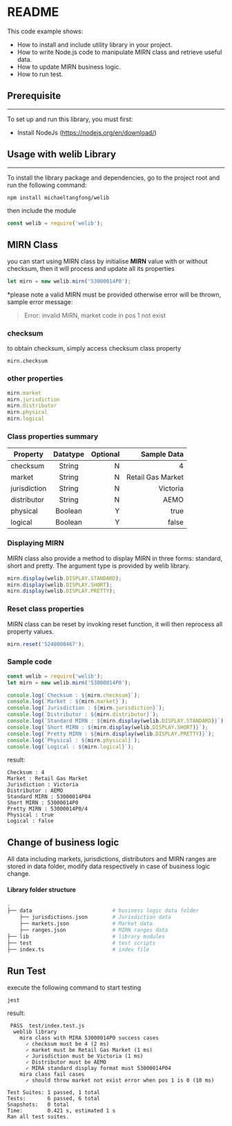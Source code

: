 # README #

This  code example shows:
* How to install and include utility library in your project.
* How to write Node.js code to manipulate MIRN class and retrieve useful data.
* How to update MIRN business logic.
* How to run test.

## Prerequisite ##
***
To set up and run this library, you must first:
* Install NodeJs (https://nodejs.org/en/download/)

## Usage with welib Library ##
***
To install the library package and dependencies, go to the project root and run the following command:
```shell
npm install michaeltangfong/welib
```
then include the module
```javascript
const welib = require('welib');
```

## MIRN Class ##
you can start using MIRN class by initialise **MIRN** value with or without checksum, then it will process and update all its properties
```javascript
let mirn = new welib.mirn('53000014P0');
```
*please note a valid MIRN must be provided otherwise error will be thrown, sample error message:
> Error: invalid MIRN, market code in pos 1 not exist

### checksum ###
to obtain checksum, simply access checksum class property 
```javascrip
mirn.checksum
```
### other properties ###
```javascript
mirn.market
mirn.jurisdiction
mirn.distributor
mirn.physical
mirn.logical
```

### Class properties summary ###

| Property      | Datatype  | Optional  | Sample Data
| ------------- |:---------:| ---------:|------------------:|
| checksum      | String    | N         | 4
| market        | String    | N         | Retail Gas Market
| jurisdiction  | String    | N         | Victoria
| distributor   | String    | N         | AEMO
| physical      | Boolean   | Y         | true
| logical       | Boolean   | Y         | false


### Displaying MIRN 
MIRN class also provide a method to display MIRN in three forms: standard, short and pretty.  The argument type is provided by welib library.  

```javascript
mirn.display(welib.DISPLAY.STANDARD);
mirn.display(welib.DISPLAY.SHORT);
mirn.display(welib.DISPLAY.PRETTY);
```

### Reset class properties
MIRN class can be reset by invoking reset function, it will then reprocess all property values.

```javascript
mirn.reset('5248000467');
```

### Sample code ###
```javascript
const welib = require('welib');
let mirn = new welib.mirn('53000014P0');

console.log(`Checksum : ${mirn.checksum}`);
console.log(`Market : ${mirn.market}`);
console.log(`Jurisdiction : ${mirn.jurisdiction}`);
console.log(`Distributor : ${mirn.distributor}`);
console.log(`Standard MIRN : ${mirn.display(welib.DISPLAY.STANDARD)}`);
console.log(`Short MIRN : ${mirn.display(welib.DISPLAY.SHORT)}`);
console.log(`Pretty MIRN : ${mirn.display(welib.DISPLAY.PRETTY)}`);
console.log(`Physical : ${mirn.physical}`);
console.log(`Logical : ${mirn.logical}`);
```
result:
```
Checksum : 4
Market : Retail Gas Market
Jurisdiction : Victoria
Distributor : AEMO
Standard MIRN : 53000014P04
Short MIRN : 53000014P0
Pretty MIRN : 53000014P0/4
Physical : true
Logical : false
```
## Change of business logic ##
All data including markets, jurisdictions, distributors and MIRN ranges are stored in data folder, modify data respectively in case of business logic change.

#### Library folder structure ####
```bash
.
├── data                          # business logic data folder
    ├── jurisdictions.json        # Jurisdiction data
    ├── markets.json              # Market data
    ├── ranges.json               # MIRN ranges data 
├── lib                           # library modules
├── test                          # test scripts
├── index.ts                      # index file
```

## Run Test ##
execute the following command to start testing
```shell
jest
```
result:
```shell
 PASS  test/index.test.js
  weblib library
    mira class with MIRA 53000014P0 success cases
      ✓ checksum must be 4 (2 ms)
      ✓ market must be Retail Gas Market (1 ms)
      ✓ Jurisdiction must be Victoria (1 ms)
      ✓ Distributor must be AEMO
      ✓ MIRA standard display format must 53000014P04 
    mira class fail cases
      ✓ should throw market not exist error when pos 1 is 0 (10 ms)

Test Suites: 1 passed, 1 total
Tests:       6 passed, 6 total
Snapshots:   0 total
Time:        0.421 s, estimated 1 s
Ran all test suites.
```
